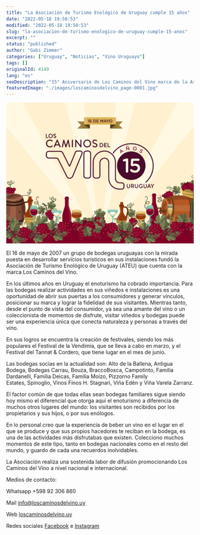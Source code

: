 ```yaml
---
title: "La Asociación de Turismo Enológico de Uruguay cumple 15 años"
date: "2022-05-18 19:50:53"
modified: "2022-05-18 19:50:53"
slug: "la-asociacion-de-turismo-enologico-de-uruguay-cumple-15-anos"
excerpt: ""
status: "published"
author: "Gabi Zimmer"
categories: ["Uruguay", "Noticias", "Vino Uruguayo"]
tags: []
originalId: 4149
lang: "es"
seoDescription: "15° Aniversario de Los Caminos del Vino marca de la Asociación de Turismo Enológico del Uruguay."
featuredImage: "./images/loscaminosdelvino_page-0001.jpg"
---
```


![La Asociación de Turismo Enológico de Uruguay cumple 15 años](./images/loscaminosdelvino_page-0001.jpg)

El 16 de mayo de 2007 un grupo de bodegas uruguayas con la mirada puesta en desarrollar servicios turísticos en sus instalaciones fundó la Asociación de Turismo Enológico de Uruguay (ATEU) que cuenta con la marca Los Caminos del Vino.


En los últimos años en Uruguay el enoturismo ha cobrado importancia. Para las bodegas realizar actividades en sus viñedos e instalaciones es una oportunidad de abrir sus puertas a los consumidores y generar vínculos, posicionar su marca y lograr la fidelidad de sus visitantes. Mientras tanto, desde el punto de vista del consumidor, ya sea una amante del vino o un coleccionista de momentos de disfrute, visitar viñedos y bodegas puede ser una experiencia única que conecta naturaleza y personas a través del vino.


En sus logros se encuentra la creación de festivales, siendo los más populares el Festival de la Vendimia, que se lleva a cabo en marzo, y el Festival del Tannat & Cordero, que tiene lugar en el mes de junio.


Las bodegas socias en la actualidad son: Alto de la Ballena, Antigua Bodega, Bodegas Carrau, Bouza, BraccoBosca, Campotinto, Familia Dardanelli, Familia Deicas, Familia Moizo, Pizzorno Family Estates, Spinoglio, Vinos Finos H. Stagnari, Viña Edén y Viña Varela Zarranz.


El factor común de que todas ellas sean bodegas familiares sigue siendo hoy mismo el diferencial que otorga aquí el enoturismo a diferencia de muchos otros lugares del mundo: los visitantes son recibidos por los propietarios y sus hijos, o por sus enólogos.


En lo personal creo que la experiencia de beber un vino en el lugar en el que se produce y que sus propios hacedores te reciban en la bodega, es una de las actividades más disfrutabas que existen. Colecciono muchos momentos de este tipo, tanto en bodegas nacionales como en el resto del mundo, y guardo de cada una recuerdos inolvidables.


La Asociación realiza una sostenida labor de difusión promocionando Los Caminos del Vino a nivel nacional e internacional.


Medios de contacto:


Whatsapp +598 92 306 860


Mail info@loscaminosdelvino.uy


Web [loscaminosdelvino.uy](https://loscaminosdelvino.uy/)


Redes sociales [Facebook](https://www.facebook.com/loscaminosdelvinouy) e [Instagram](https://www.instagram.com/loscaminosdelvinouy/)